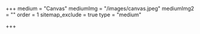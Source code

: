 +++
medium = "Canvas"
mediumImg = "/images/canvas.jpeg"
mediumImg2 = ""
order = 1
sitemap_exclude = true
type = "medium"

+++

